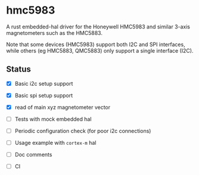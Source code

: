 # hmc5983

A rust embedded-hal driver for the 
Honeywell HMC5983 
and similar 3-axis magnetometers
such as the 
HMC5883. 

Note that some devices (HMC5983) support both I2C and SPI
interfaces, while others (eg HMC5883, QMC5883) only
support a single interface (I2C).

## Status

- [x] Basic i2c setup support
- [x] Basic spi setup support
- [x] read of main xyz magnetometer vector
- [ ] Tests with mock embedded hal
- [ ] Periodic configuration check (for poor i2c connections)
- [ ] Usage example with `cortex-m` hal
- [ ] Doc comments
- [ ] CI





